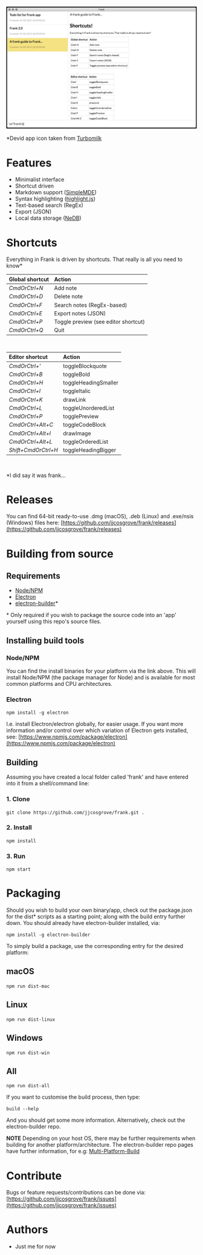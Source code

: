 ![Frank UI](https://raw.githubusercontent.com/jjcosgrove/frank/master/app/assets/images/frank_ui.jpg)

\*Devid app icon taken from [Turbomilk](http://www.turbomilk.com)

# Features

* Minimalist interface
* Shortcut driven
* Markdown support ([SimpleMDE](https://simplemde.com/))
* Syntax highlighting ([highlight.js](https://highlightjs.org/))
* Text-based search (RegEx)
* Export (JSON)
* Local data storage ([NeDB](https://github.com/louischatriot/nedb))

# Shortcuts

Everything in Frank is driven by shortcuts. That really is all you need to know*

Global shortcut | Action
:------- | :-----
*CmdOrCtrl+N* | Add note
*CmdOrCtrl+D* | Delete note
*CmdOrCtrl+F* | Search notes (RegEx-based)
*CmdOrCtrl+E* | Export notes (JSON)
*CmdOrCtrl+P* | Toggle preview (see editor shortcut)
*CmdOrCtrl+Q* | Quit

<br>

Editor shortcut | Action
:------- | :-----
*CmdOrCtrl+'* | toggleBlockquote
*CmdOrCtrl+B* | toggleBold
*CmdOrCtrl+H* | toggleHeadingSmaller
*CmdOrCtrl+I* | toggleItalic
*CmdOrCtrl+K* | drawLink
*CmdOrCtrl+L* | toggleUnorderedList
*CmdOrCtrl+P* | togglePreview
*CmdOrCtrl+Alt+C* | toggleCodeBlock
*CmdOrCtrl+Alt+I* | drawImage
*CmdOrCtrl+Alt+L* | toggleOrderedList
*Shift+CmdOrCtrl+H* | toggleHeadingBigger

<br>

\*I did say it was frank...

# Releases

You can find 64-bit ready-to-use .dmg (macOS), .deb (Linux) and .exe/nsis (Windows) files here: [https://github.com/jjcosgrove/frank/releases](https://github.com/jjcosgrove/frank/releases)

# Building from source

## Requirements

* [Node/NPM](https://nodejs.org/en/download/current/)
* [Electron](https://electron.atom.io/)
* [electron-builder](https://github.com/electron-userland/electron-builder)*

\* Only required if you wish to package the source code into an 'app' yourself using this repo's source files.

## Installing build tools

### Node/NPM

You can find the install binaries for your platform via the link above. This will install Node/NPM (the package manager for Node) and is available for most common platforms and CPU architectures.

### Electron

```
npm install -g electron
```

I.e. install Electron/electron globally, for easier usage. If you want more information and/or control over which variation of Electron gets installed, see: [https://www.npmjs.com/package/electron](https://www.npmjs.com/package/electron)

## Building

Assuming you have created a local folder called 'frank' and have entered into it from a shell/command line:

### 1. Clone

```
git clone https://github.com/jjcosgrove/frank.git .
```

### 2. Install

```
npm install
```

### 3. Run

```
npm start
```

# Packaging

Should you wish to build your own binary/app, check out the package.json for the dist* scripts as a starting point; along with the build entry further down. You should already have electron-builder installed, via:

```
npm install -g electron-builder
```

To simply build a package, use the corresponding entry for the desired platform:

## macOS

```
npm run dist-mac
```

## Linux

```
npm run dist-linux
```

## Windows

```
npm run dist-win
```

## All

```
npm run dist-all
```

If you want to customise the build process, then type:

```
build --help
```

And you should get some more information. Alternatively, check out the electron-builder repo.

**NOTE** Depending on your host OS, there may be further requirements when building for another platform/architecture. The electron-builder repo pages have further information, for e.g: [Multi-Platform-Build](https://github.com/electron-userland/electron-builder/wiki/Multi-Platform-Build)

# Contribute

Bugs or feature requests/contributions can be done via:
[https://github.com/jjcosgrove/frank/issues](https://github.com/jjcosgrove/frank/issues)

# Authors

* Just me for now
